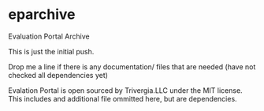# eparchive
Evaluation Portal Archive




This is just the initial push.

Drop me a line if there is any documentation/ files that are needed (have not checked all dependencies yet)


Evalation Portal is open sourced by Trivergia.LLC under the MIT license.  This includes and additional file ommitted here, but are dependencies.   


